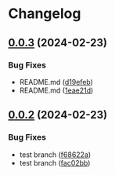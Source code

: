 # Changelog

## [0.0.3](https://github.com/chanzuckerberg/cellxgene-ontology-guide/compare/v0.0.2...v0.0.3) (2024-02-23)


### Bug Fixes

* README.md ([d19efeb](https://github.com/chanzuckerberg/cellxgene-ontology-guide/commit/d19efeb4b3510d7eebeb0c67af9a2755839e224c))
* README.md ([1eae21d](https://github.com/chanzuckerberg/cellxgene-ontology-guide/commit/1eae21d1143d21fe248d8067671a270e46e54b19))

## [0.0.2](https://github.com/chanzuckerberg/cellxgene-ontology-guide/compare/v0.0.1...v0.0.2) (2024-02-23)


### Bug Fixes

* test branch ([f68622a](https://github.com/chanzuckerberg/cellxgene-ontology-guide/commit/f68622aa261c6aee93d4ae568e049e1505e7b3a5))
* test branch ([fac02bb](https://github.com/chanzuckerberg/cellxgene-ontology-guide/commit/fac02bb900777a90bcd7891446d61d985cb8a87c))
